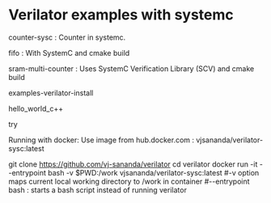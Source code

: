 Verilator examples with systemc
===============================

counter-sysc : Counter in systemc.

fifo : With SystemC and cmake build

sram-multi-counter : Uses SystemC Verification Library (SCV) and cmake build

examples-verilator-install

hello_world_c++

try

Running with docker:
Use image from hub.docker.com : vjsananda/verilator-sysc:latest

git clone https://github.com/vj-sananda/verilator
cd verilator
docker run -it --entrypoint bash -v $PWD:/work vjsananda/verilator-sysc:latest 
#-v option maps current local working directory to /work in container
#--entrypoint bash : starts a bash script instead of running verilator
